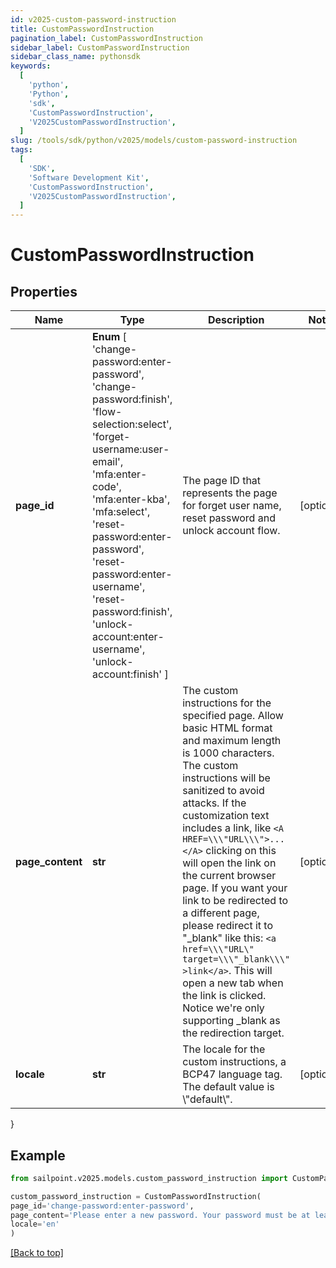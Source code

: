 ```yaml
---
id: v2025-custom-password-instruction
title: CustomPasswordInstruction
pagination_label: CustomPasswordInstruction
sidebar_label: CustomPasswordInstruction
sidebar_class_name: pythonsdk
keywords:
  [
    'python',
    'Python',
    'sdk',
    'CustomPasswordInstruction',
    'V2025CustomPasswordInstruction',
  ]
slug: /tools/sdk/python/v2025/models/custom-password-instruction
tags:
  [
    'SDK',
    'Software Development Kit',
    'CustomPasswordInstruction',
    'V2025CustomPasswordInstruction',
  ]
---
```


# CustomPasswordInstruction

## Properties

| Name | Type | Description | Notes |
| --- | --- | --- | --- |
| **page_id** | **Enum** [ 'change-password:enter-password', 'change-password:finish', 'flow-selection:select', 'forget-username:user-email', 'mfa:enter-code', 'mfa:enter-kba', 'mfa:select', 'reset-password:enter-password', 'reset-password:enter-username', 'reset-password:finish', 'unlock-account:enter-username', 'unlock-account:finish' ] | The page ID that represents the page for forget user name, reset password and unlock account flow. | [optional] |
| **page_content** | **str** | The custom instructions for the specified page. Allow basic HTML format and maximum length is 1000 characters. The custom instructions will be sanitized to avoid attacks. If the customization text includes a link, like `<A HREF=\\\"URL\\\">...</A>` clicking on this will open the link on the current browser page. If you want your link to be redirected to a different page, please redirect it to \"\_blank\" like this: `<a href=\\\"URL\" target=\\\"_blank\\\" >link</a>`. This will open a new tab when the link is clicked. Notice we're only supporting \_blank as the redirection target. | [optional] |
| **locale** | **str** | The locale for the custom instructions, a BCP47 language tag. The default value is \\\"default\\\". | [optional] |

}

## Example

```python
from sailpoint.v2025.models.custom_password_instruction import CustomPasswordInstruction

custom_password_instruction = CustomPasswordInstruction(
page_id='change-password:enter-password',
page_content='Please enter a new password. Your password must be at least 8 characters long and contain at least one number and one letter.',
locale='en'
)

```

[[Back to top]](#)
